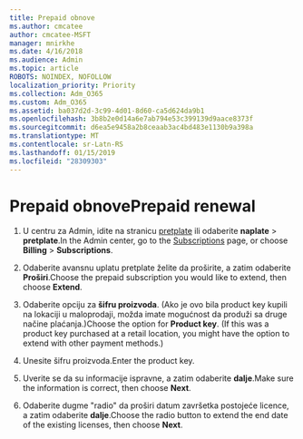 ```yaml
---
title: Prepaid obnove
ms.author: cmcatee
author: cmcatee-MSFT
manager: mnirkhe
ms.date: 4/16/2018
ms.audience: Admin
ms.topic: article
ROBOTS: NOINDEX, NOFOLLOW
localization_priority: Priority
ms.collection: Adm_O365
ms.custom: Adm_O365
ms.assetid: ba037d2d-3c99-4d01-8d60-ca5d624da9b1
ms.openlocfilehash: 3b8b2e0d14a6e7ab794e53c399139d9aace8373f
ms.sourcegitcommit: d6ea5e9458a2b8ceaab3ac4bd483e1130b9a398a
ms.translationtype: MT
ms.contentlocale: sr-Latn-RS
ms.lasthandoff: 01/15/2019
ms.locfileid: "28309303"
---
```

# <a name="prepaid-renewal"></a><span data-ttu-id="c07f9-102">Prepaid obnove</span><span class="sxs-lookup"><span data-stu-id="c07f9-102">Prepaid renewal</span></span>

1. <span data-ttu-id="c07f9-103">U centru za Admin, idite na stranicu [pretplate](https://go.microsoft.com/fwlink/p/?linkid=842054) ili odaberite **naplate** \> **pretplate**.</span><span class="sxs-lookup"><span data-stu-id="c07f9-103">In the Admin center, go to the [Subscriptions](https://go.microsoft.com/fwlink/p/?linkid=842054) page, or choose **Billing** \> **Subscriptions**.</span></span>
    
2. <span data-ttu-id="c07f9-104">Odaberite avansnu uplatu pretplate želite da proširite, a zatim odaberite **Proširi**.</span><span class="sxs-lookup"><span data-stu-id="c07f9-104">Choose the prepaid subscription you would like to extend, then choose **Extend**.</span></span>
    
3. <span data-ttu-id="c07f9-p101">Odaberite opciju za **šifru proizvoda**. (Ako je ovo bila product key kupili na lokaciji u maloprodaji, možda imate mogućnost da produži sa druge načine plaćanja.)</span><span class="sxs-lookup"><span data-stu-id="c07f9-p101">Choose the option for **Product key**. (If this was a product key purchased at a retail location, you might have the option to extend with other payment methods.)</span></span>
    
4. <span data-ttu-id="c07f9-107">Unesite šifru proizvoda.</span><span class="sxs-lookup"><span data-stu-id="c07f9-107">Enter the product key.</span></span>
    
5. <span data-ttu-id="c07f9-108">Uverite se da su informacije ispravne, a zatim odaberite **dalje**.</span><span class="sxs-lookup"><span data-stu-id="c07f9-108">Make sure the information is correct, then choose **Next**.</span></span>
    
6. <span data-ttu-id="c07f9-109">Odaberite dugme "radio" da proširi datum završetka postojeće licence, a zatim odaberite **dalje**.</span><span class="sxs-lookup"><span data-stu-id="c07f9-109">Choose the radio button to extend the end date of the existing licenses, then choose **Next**.</span></span>
    

